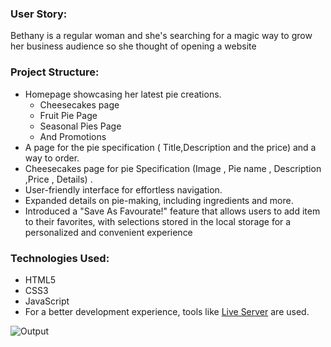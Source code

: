 ### **User Story:**
Bethany is a regular woman and she's searching for a magic way to grow her business audience so she thought of opening a website
### **Project Structure:** 
  - Homepage showcasing her latest pie creations.
      - Cheesecakes page
      - Fruit Pie Page
      - Seasonal Pies Page
      - And  Promotions
  - A page for the pie specification ( Title,Description and the price) and a way to order.
  - Cheesecakes page for pie Specification (Image , Pie name , Description ,Price , Details) .
  - User-friendly interface for effortless navigation.
  - Expanded details on pie-making, including ingredients and more.
  - Introduced a "Save As Favourate!" feature that allows users to add item to their favorites, with selections stored in the local storage for a personalized and convenient experience

### **Technologies Used:**
  - HTML5
  - CSS3
  - JavaScript
  - For a better development experience, tools like [Live Server](https://marketplace.visualstudio.com/items?itemName=ritwickdey.LiveServer) are used.

![Output](https://github.com/kranthikumar786/FrontEndProjects/blob/main/Project1/Bethanie'spieshop/images/BethaniShop.png)
